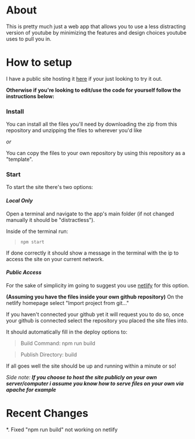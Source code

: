 # About

This is pretty much just a web app that allows you to use a less distracting version of youtube by minimizing the features
and design choices youtube uses to pull you in.

# How to setup

I have a public site hosting it [here](https://distractless.netlify.app) if your just looking to try it out.

**Otherwise if you're looking to edit/use the code for yourself follow the instructions below:**

### Install

You can install all the files you'll need by downloading the zip from this repository and unzipping the files to wherever
you'd like

*or*

You can copy the files to your own repository by using this repository as a "template".

### Start

To start the site there's two options:

#### *Local Only*

Open a terminal and navigate to the app's main folder (if not changed manually it should be "distractless").

Inside of the terminal run:

> ``npm start``

If done correctly it should show a message in the terminal with the ip to access the site on your current network.

#### *Public Access*

For the sake of simplicity im going to suggest you use [netlify](https://app.netlify.com) for this option.

**(Assuming you have the files inside your own github repository)**
On the netlify homepage select "Import project from git..."

If you haven't connected your github yet it will request you to do so, once your github is connected select the repository
you placed the site files into.

It should automatically fill in the deploy options to:

>Build Command: npm run build

>Publish Directory: build

If all goes well the site should be up and running within a minute or so!

*Side note: **If you choose to host the site publicly on your own server/computer i assume you know how to serve files 
on your own via apache for example***

# Recent Changes
*. Fixed "npm run build" not working on netlify
